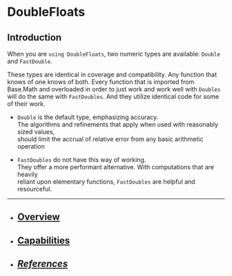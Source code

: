 
# DoubleFloats



## Introduction

When you are `using DoubleFloats`, two numeric types are available: `Double` and `FastDouble`.

These types are identical in coverage and compatibility. Any function that knows of one knows of both.
Every function that is imported from Base.Math and overloaded in order to just work and work well with
`Doubles` will do the same with `FastDoubles`.  And they utilize identical code for some of their work.


- `Double` is the default type, emphasizing accuracy.    
The algorithms and refinements that apply when used with reasonably sized values,    
should limit the accrual of relative error from any basic arithmetic operation 

- `FastDoubles` do not have this way of working.    
They offer a more performant alternative. With computations that are heavily    
reliant upon elementary functions, `FastDoubles` are helpful and resourceful.

----

- ## [Overview](https://github.com/JuliaMath/DoubleFloats.jl/blob/master/docs/src/appropriate.md)
- ## [Capabilities](https://github.com/JuliaMath/DoubleFloats.jl/blob/master/docs/src/capabilites.md)

- ## [_References_](https://github.com/JuliaMath/DoubleFloats.jl/blob/master/docs/src/references.md)

